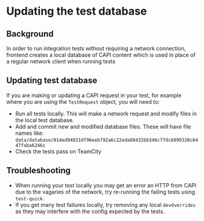 # Updating the test database

## Background
In order to run integration tests without requiring a network connection, frontend creates a local database of CAPI content which is used in place of a regular network client when running tests

## Updating test database
If you are making or updating a CAPI request in your test, for example where you are using the `TestRequest` object, you will need to:
* Run all tests locally. This will make a network request and modify files in the local test database.
* Add and commit new and modified database files. These will have file names like: `data/database/014ed94831df96eeb792a6c22eda60432bb346c77dc6899328c6447faba6246c`
* Check the tests pass on TeamCity

## Troubleshooting
* When running your test locally you may get an error an HTTP from CAPI due to the vagaries of the network, try re-running the failing tests using `test-quick`.
* If you get many test failures locally, try removing any local `devOverrides` as they may interfere with the config expected by the tests.
